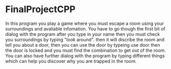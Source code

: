 # FinalProjectCPP
In this program you play a game where you must escape a room using your surroundings and avaliable infomation.
You have to go though the first bit of dialog with the program after you type in your name then you must check you surroundings by typing "look around".
then it will discribe the room and tell you about a door, then you can use the door by typeing use door then the door is locked and you must find the combination to get out of the room.
You can also have further dialog with the program by typing different things which can help you discover why you are trapped in the room.
